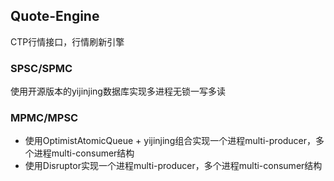 ## Quote-Engine

CTP行情接口，行情刷新引擎

### SPSC/SPMC
使用开源版本的yijinjing数据库实现多进程无锁一写多读

### MPMC/MPSC
- 使用OptimistAtomicQueue + yijinjing组合实现一个进程multi-producer，多个进程multi-consumer结构
- 使用Disruptor实现一个进程multi-producer，多个进程multi-consumer结构
